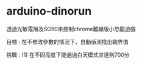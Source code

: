 # arduino-dinorun
透過光敏電阻及SG90來控制chrome離線版小恐龍遊戲

目標 : 在不修改參數的情況下，自動偵測找出臨界值

挑戰 : 
(1) 在不同亮度下能通過白天模式並達到700分
